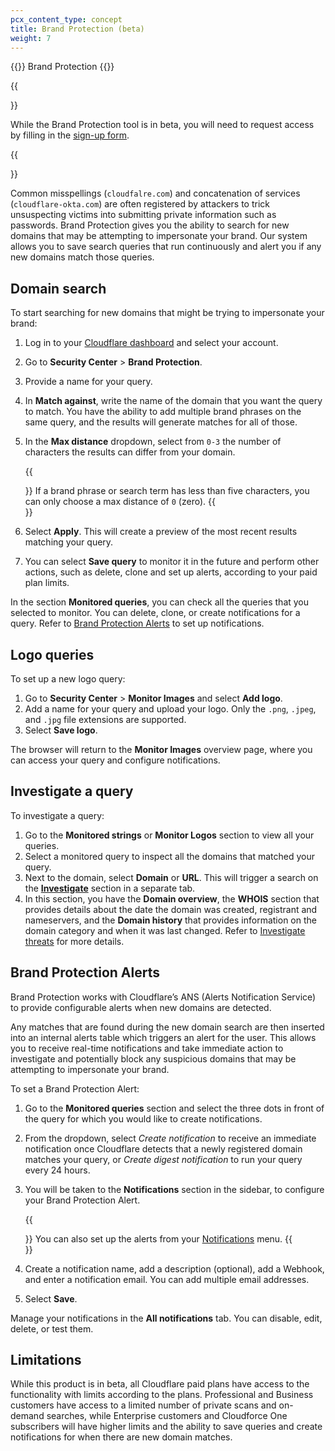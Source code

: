```yaml
---
pcx_content_type: concept
title: Brand Protection (beta)
weight: 7
---
```


{{<heading-pill style="beta">}} Brand Protection {{</heading-pill>}}

{{<Aside type="note">}}

While the Brand Protection tool is in beta, you will need to request access by filling in the [sign-up form](http://cloudflare.com/lp/brandprotection).

{{</Aside>}}

Common misspellings (`cloudfalre.com`) and concatenation of services (`cloudflare-okta.com`) are often registered by attackers to trick unsuspecting victims into submitting private information such as passwords. Brand Protection gives you the ability to search for new domains that may be attempting to impersonate your brand. Our system allows you to save search queries that run continuously and alert you if any new domains match those queries.

## Domain search

To start searching for new domains that might be trying to impersonate your brand:

1. Log in to your [Cloudflare dashboard](https://dash.cloudflare.com/) and select your account.
2. Go to **Security Center** > **Brand Protection**.
3. Provide a name for your query.
4. In **Match against**, write the name of the domain that you want the query to match. You have the ability to add multiple brand phrases on the same query, and the results will generate matches for all of those.
5. In the **Max distance** dropdown, select from `0-3` the number of characters the results can differ from your domain.

    {{<Aside type="note">}}
If a brand phrase or search term has less than five characters, you can only choose a max distance of `0` (zero).
    {{</Aside>}}

6. Select **Apply**. This will create a preview of the most recent results matching your query.
7. You can select **Save query** to monitor it in the future and perform other actions, such as delete, clone and set up alerts, according to your paid plan limits.

In the section **Monitored queries**, you can check all the queries that you selected to monitor. You can delete, clone, or create notifications for a query. Refer to [Brand Protection Alerts](#brand-protection-alerts) to set up notifications.

## Logo queries

To set up a new logo query:

1. Go to **Security Center** > **Monitor Images** and select **Add logo**.
2. Add a name for your query and upload your logo. Only the `.png`, `.jpeg`, and `.jpg` file extensions are supported.
3. Select **Save logo**.

The browser will return to the **Monitor Images** overview page, where you can access your query and configure notifications.


## Investigate a query

To investigate a query:

1. Go to the **Monitored strings** or **Monitor Logos** section to view all your queries.
2. Select a monitored query to inspect all the domains that matched your query.
3. Next to the domain, select **Domain** or **URL**. This will trigger a search on the [**Investigate**](/security-center/investigate/) section in a separate tab. 
4. In this section, you have the **Domain overview**, the **WHOIS** section that provides details about the date the domain was created, registrant and nameservers, and the **Domain history** that provides information on the domain category and when it was last changed. Refer to [Investigate threats](/security-center/investigate/investigate-threats/) for more details.

## Brand Protection Alerts

Brand Protection works with Cloudflare’s ANS (Alerts Notification Service) to provide configurable alerts when new domains are detected. 

Any matches that are found during the new domain search are then inserted into an internal alerts table which triggers an alert for the user. This allows you to receive real-time notifications and take immediate action to investigate and potentially block any suspicious domains that may be attempting to impersonate your brand.

To set a Brand Protection Alert:

1. Go to the **Monitored queries** section and select the three dots in front of the query for which you would like to create notifications.
2. From the dropdown, select _Create notification_ to receive an immediate notification once Cloudflare detects that a newly registered domain matches your query, or _Create digest notification_ to run your query every 24 hours.
3. You will be taken to the **Notifications** section in the sidebar, to configure your Brand Protection Alert.

    {{<Aside type="note">}}
You can also set up the alerts from your [Notifications](/notifications/) menu.
    {{</Aside>}}

4. Create a notification name, add a description (optional), add a Webhook, and enter a notification email. You can add multiple email addresses.
5. Select **Save**.

Manage your notifications in the **All notifications** tab. You can disable, edit, delete, or test them. 

## Limitations

While this product is in beta, all Cloudflare paid plans have access to the functionality with limits according to the plans. Professional and Business customers have access to a limited number of private scans and on-demand searches, while Enterprise customers and Cloudforce One subscribers will have higher limits and the ability to save queries and create notifications for when there are new domain matches.
